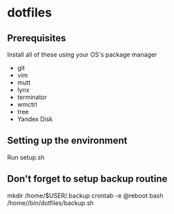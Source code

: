 dotfiles
========

## Prerequisites
Install all of these using your OS's package manager

* git
* vim
* mutt
* lynx
* terminator
* wmctrl
* tree
* Yandex Disk

## Setting up the environment
Run setup.sh

## Don't forget to setup backup routine
mkdir /home/$USER/.backup
crontab -e
@reboot bash /home/<username>/bin/dotfiles/backup.sh
